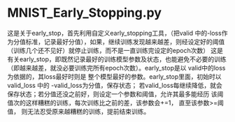 # MNIST_Early_Stopping.py
这是关于early_stop，首先利用自定义early_stopping工具，（把valid 中的-loss作为分值标准，记录最好分值），如果，继续训练发现越来越差，则经设定好的阈值（训练几个还不见好）就停止训练，而不是一直训练完设定的epoch次数）
这是有关early_stop，即既然记录最好的训练模型参数及状态，也能避免不必要的训练（即越来越差，就没必要训练完所有epoch次数）。early_stop是以 valid中的loss为依据的，其loss最好时则是 整个模型最好的参数。early_stop里面，初始时以valid_loss 中的 -valid_loss为分值，保存状态； 若valid_loss每继续降低，就会保存状态；若分值还没之前好，则设定一个参数和阈值，允许其最多能经历 该阈值次的这样糟糕的训练，每次训练比之前的差，该参数会+=1， 直至该参数>=阈值， 则无法忍受原来越糟糕的训练，提前结束训练。
